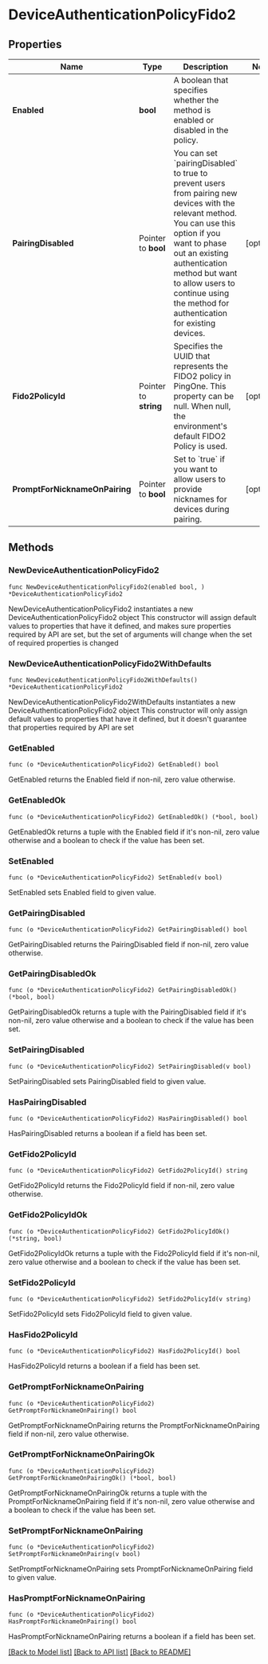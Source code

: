 # DeviceAuthenticationPolicyFido2

## Properties

Name | Type | Description | Notes
------------ | ------------- | ------------- | -------------
**Enabled** | **bool** | A boolean that specifies whether the method is enabled or disabled in the policy. | 
**PairingDisabled** | Pointer to **bool** | You can set &#x60;pairingDisabled&#x60; to true to prevent users from pairing new devices with the relevant method. You can use this option if you want to phase out an existing authentication method but want to allow users to continue using the method for authentication for existing devices. | [optional] 
**Fido2PolicyId** | Pointer to **string** | Specifies the UUID that represents the FIDO2 policy in PingOne. This property can be null. When null, the environment&#39;s default FIDO2 Policy is used. | [optional] 
**PromptForNicknameOnPairing** | Pointer to **bool** | Set to &#x60;true&#x60; if you want to allow users to provide nicknames for devices during pairing. | [optional] 

## Methods

### NewDeviceAuthenticationPolicyFido2

`func NewDeviceAuthenticationPolicyFido2(enabled bool, ) *DeviceAuthenticationPolicyFido2`

NewDeviceAuthenticationPolicyFido2 instantiates a new DeviceAuthenticationPolicyFido2 object
This constructor will assign default values to properties that have it defined,
and makes sure properties required by API are set, but the set of arguments
will change when the set of required properties is changed

### NewDeviceAuthenticationPolicyFido2WithDefaults

`func NewDeviceAuthenticationPolicyFido2WithDefaults() *DeviceAuthenticationPolicyFido2`

NewDeviceAuthenticationPolicyFido2WithDefaults instantiates a new DeviceAuthenticationPolicyFido2 object
This constructor will only assign default values to properties that have it defined,
but it doesn't guarantee that properties required by API are set

### GetEnabled

`func (o *DeviceAuthenticationPolicyFido2) GetEnabled() bool`

GetEnabled returns the Enabled field if non-nil, zero value otherwise.

### GetEnabledOk

`func (o *DeviceAuthenticationPolicyFido2) GetEnabledOk() (*bool, bool)`

GetEnabledOk returns a tuple with the Enabled field if it's non-nil, zero value otherwise
and a boolean to check if the value has been set.

### SetEnabled

`func (o *DeviceAuthenticationPolicyFido2) SetEnabled(v bool)`

SetEnabled sets Enabled field to given value.


### GetPairingDisabled

`func (o *DeviceAuthenticationPolicyFido2) GetPairingDisabled() bool`

GetPairingDisabled returns the PairingDisabled field if non-nil, zero value otherwise.

### GetPairingDisabledOk

`func (o *DeviceAuthenticationPolicyFido2) GetPairingDisabledOk() (*bool, bool)`

GetPairingDisabledOk returns a tuple with the PairingDisabled field if it's non-nil, zero value otherwise
and a boolean to check if the value has been set.

### SetPairingDisabled

`func (o *DeviceAuthenticationPolicyFido2) SetPairingDisabled(v bool)`

SetPairingDisabled sets PairingDisabled field to given value.

### HasPairingDisabled

`func (o *DeviceAuthenticationPolicyFido2) HasPairingDisabled() bool`

HasPairingDisabled returns a boolean if a field has been set.

### GetFido2PolicyId

`func (o *DeviceAuthenticationPolicyFido2) GetFido2PolicyId() string`

GetFido2PolicyId returns the Fido2PolicyId field if non-nil, zero value otherwise.

### GetFido2PolicyIdOk

`func (o *DeviceAuthenticationPolicyFido2) GetFido2PolicyIdOk() (*string, bool)`

GetFido2PolicyIdOk returns a tuple with the Fido2PolicyId field if it's non-nil, zero value otherwise
and a boolean to check if the value has been set.

### SetFido2PolicyId

`func (o *DeviceAuthenticationPolicyFido2) SetFido2PolicyId(v string)`

SetFido2PolicyId sets Fido2PolicyId field to given value.

### HasFido2PolicyId

`func (o *DeviceAuthenticationPolicyFido2) HasFido2PolicyId() bool`

HasFido2PolicyId returns a boolean if a field has been set.

### GetPromptForNicknameOnPairing

`func (o *DeviceAuthenticationPolicyFido2) GetPromptForNicknameOnPairing() bool`

GetPromptForNicknameOnPairing returns the PromptForNicknameOnPairing field if non-nil, zero value otherwise.

### GetPromptForNicknameOnPairingOk

`func (o *DeviceAuthenticationPolicyFido2) GetPromptForNicknameOnPairingOk() (*bool, bool)`

GetPromptForNicknameOnPairingOk returns a tuple with the PromptForNicknameOnPairing field if it's non-nil, zero value otherwise
and a boolean to check if the value has been set.

### SetPromptForNicknameOnPairing

`func (o *DeviceAuthenticationPolicyFido2) SetPromptForNicknameOnPairing(v bool)`

SetPromptForNicknameOnPairing sets PromptForNicknameOnPairing field to given value.

### HasPromptForNicknameOnPairing

`func (o *DeviceAuthenticationPolicyFido2) HasPromptForNicknameOnPairing() bool`

HasPromptForNicknameOnPairing returns a boolean if a field has been set.


[[Back to Model list]](../README.md#documentation-for-models) [[Back to API list]](../README.md#documentation-for-api-endpoints) [[Back to README]](../README.md)


